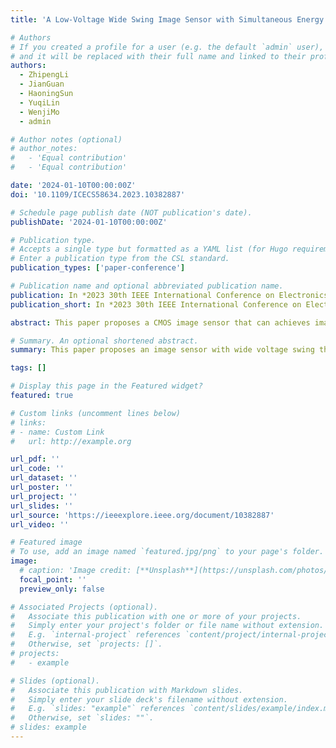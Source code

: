 ```yaml
---
title: 'A Low-Voltage Wide Swing Image Sensor with Simultaneous Energy Harvesting and Imaging Modes'

# Authors
# If you created a profile for a user (e.g. the default `admin` user), write the username (folder name) here
# and it will be replaced with their full name and linked to their profile.
authors:
  - ZhipengLi
  - JianGuan
  - HaoningSun
  - YuqiLin
  - WenjiMo
  - admin

# Author notes (optional)
# author_notes:
#   - 'Equal contribution'
#   - 'Equal contribution'

date: '2024-01-10T00:00:00Z'
doi: '10.1109/ICECS58634.2023.10382887'

# Schedule page publish date (NOT publication's date).
publishDate: '2024-01-10T00:00:00Z'

# Publication type.
# Accepts a single type but formatted as a YAML list (for Hugo requirements).
# Enter a publication type from the CSL standard.
publication_types: ['paper-conference']

# Publication name and optional abbreviated publication name.
publication: In *2023 30th IEEE International Conference on Electronics, Circuits and Systems (ICECS)*, 2023, pp. 1-4.
publication_short: In *2023 30th IEEE International Conference on Electronics, Circuits and Systems (ICECS)*, 2023, pp. 1-4

abstract: This paper proposes a CMOS image sensor that can achieves imaging and energy harvesting simultaneously without introducing additional P-N junctions in the pirel array. The proposed pixel utilizes the vertical N+P-well/DNW/P-sub structures as photodiodes based on a standard 180 nm CMOS mixed-signal process. The N+/P-well is used for imaging, while the P-well/DNW and DNW/P-sub are used for energy harvesting with shorting P-well and P-sub together. Moreover, the traditional 4-T pirel has been improved by using CMOS pairs as the switches and zero-threshold NMOS as the source follower. The rail-to-rail pixel output swing can be achieved. Simulation results show that the dynamic range is increased by 13.4 dB compared with the traditional 4-T pirel. Single pixel occupies an area of 11×13 mm^2 with a fill factor of 72%. An image sensor with 32×32 proposed pixel array and a dual-channel PWM quantizer is designed. Simulation results show that the average power consumption of the image sensor is approximately 6.7 μW@2 MHz.

# Summary. An optional shortened abstract.
summary: This paper proposes an image sensor with wide voltage swing that can work in energy harvesting and imaging modes simultaneously.

tags: []

# Display this page in the Featured widget?
featured: true

# Custom links (uncomment lines below)
# links:
# - name: Custom Link
#   url: http://example.org

url_pdf: ''
url_code: ''
url_dataset: ''
url_poster: ''
url_project: ''
url_slides: ''
url_source: 'https://ieeexplore.ieee.org/document/10382887'
url_video: ''

# Featured image
# To use, add an image named `featured.jpg/png` to your page's folder.
image:
  # caption: 'Image credit: [**Unsplash**](https://unsplash.com/photos/pLCdAaMFLTE)'
  focal_point: ''
  preview_only: false

# Associated Projects (optional).
#   Associate this publication with one or more of your projects.
#   Simply enter your project's folder or file name without extension.
#   E.g. `internal-project` references `content/project/internal-project/index.md`.
#   Otherwise, set `projects: []`.
# projects:
#   - example

# Slides (optional).
#   Associate this publication with Markdown slides.
#   Simply enter your slide deck's filename without extension.
#   E.g. `slides: "example"` references `content/slides/example/index.md`.
#   Otherwise, set `slides: ""`.
# slides: example
---
```


<!-- {{% callout note %}}
Click the _Cite_ button above to demo the feature to enable visitors to import publication metadata into their reference management software.
{{% /callout %}}

{{% callout note %}}
Create your slides in Markdown - click the _Slides_ button to check out the example.
{{% /callout %}} -->

<!-- Add the publication's **full text** or **supplementary notes** here. You can use rich formatting such as including [code, math, and images](https://docs.hugoblox.com/content/writing-markdown-latex/). -->
